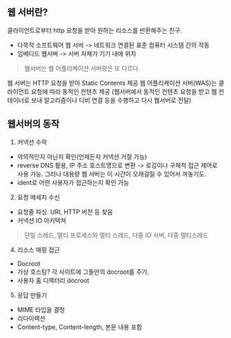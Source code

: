 ## 웹 서버란?
클라이언트로부터 http 요청을 받아 원하는 리소스를 반환해주는 친구.
- 다목적 소프트웨어 웹 서버 -> 네트워크 연결된 표준 컴퓨터 시스템 간의 작동
- 임베디드 웹서버 -> 서버 자체가 기기 내에 위치

> 웹서버는 웹 어플리케이션 서버랑은 또 다르다. 

웹 서버는 HTTP 요청을 받아 Static Contents 제공
웹 어플리케이션 서버(WAS)는 클라이언트 요청에 따라 동적인 컨텐츠 제공 (웹서버에서 동적인 컨텐츠 요청을 받고 웹 컨테이너로 보내 알고리즘이나 디비 연결 등을 수행하고 다시 웹서버로 전달)

## 웹서버의 동작
1. 커넥션 수락
- 악의적인지 아닌지 확인(언제든지 커넥션 거절 가능)
- reverse DNS 활용, IP 주소 호스트명으로 변환 -> 로깅이나 구체적 접근 제어로 사용 가능. 그러나 대용량 웹 서버는 이 시간이 오래걸릴 수 있어서 꺼놓기도.
- ident로 어떤 사용자가 접근하는지 확인 가능

2. 요청 메세지 수신
- 요청줄 파싱. URI, HTTP 버전 등 찾음
- 커넥션 IO 아키텍쳐
> 단일 스레드, 멀티 프로세스와 멀티 스레드, 다중 IO 서버, 다중 멀티스레드 

4. 리소스 매핑 접근
- Docroot
- 가상 호스팅? 각 사이트에 그들만의 docroot를 주기.
- 사용자 홈 디렉터리 docroot

5. 응답 만들기
- MIME 타입을 결정
- 리다이렉션
- Content-type, Content-length, 본문 내용 포함

